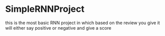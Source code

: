 # SimpleRNNProject
this is the most basic RNN project in which based on the review you give it will either say  positive or negative and give a score
